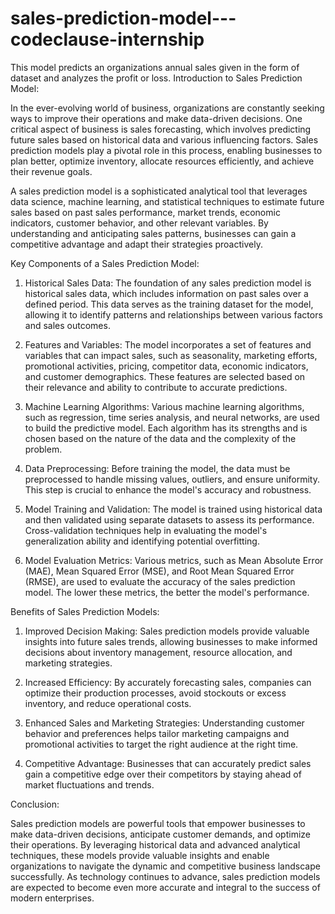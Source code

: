 # sales-prediction-model---codeclause-internship
This model predicts an organizations annual sales given in the form of dataset and analyzes the profit or loss.
Introduction to Sales Prediction Model:

In the ever-evolving world of business, organizations are constantly seeking ways to improve their operations and make data-driven decisions. One critical aspect of business is sales forecasting, which involves predicting future sales based on historical data and various influencing factors. Sales prediction models play a pivotal role in this process, enabling businesses to plan better, optimize inventory, allocate resources efficiently, and achieve their revenue goals.

A sales prediction model is a sophisticated analytical tool that leverages data science, machine learning, and statistical techniques to estimate future sales based on past sales performance, market trends, economic indicators, customer behavior, and other relevant variables. By understanding and anticipating sales patterns, businesses can gain a competitive advantage and adapt their strategies proactively.

Key Components of a Sales Prediction Model:

1. Historical Sales Data: The foundation of any sales prediction model is historical sales data, which includes information on past sales over a defined period. This data serves as the training dataset for the model, allowing it to identify patterns and relationships between various factors and sales outcomes.

2. Features and Variables: The model incorporates a set of features and variables that can impact sales, such as seasonality, marketing efforts, promotional activities, pricing, competitor data, economic indicators, and customer demographics. These features are selected based on their relevance and ability to contribute to accurate predictions.

3. Machine Learning Algorithms: Various machine learning algorithms, such as regression, time series analysis, and neural networks, are used to build the predictive model. Each algorithm has its strengths and is chosen based on the nature of the data and the complexity of the problem.

4. Data Preprocessing: Before training the model, the data must be preprocessed to handle missing values, outliers, and ensure uniformity. This step is crucial to enhance the model's accuracy and robustness.

5. Model Training and Validation: The model is trained using historical data and then validated using separate datasets to assess its performance. Cross-validation techniques help in evaluating the model's generalization ability and identifying potential overfitting.

6. Model Evaluation Metrics: Various metrics, such as Mean Absolute Error (MAE), Mean Squared Error (MSE), and Root Mean Squared Error (RMSE), are used to evaluate the accuracy of the sales prediction model. The lower these metrics, the better the model's performance.

Benefits of Sales Prediction Models:

1. Improved Decision Making: Sales prediction models provide valuable insights into future sales trends, allowing businesses to make informed decisions about inventory management, resource allocation, and marketing strategies.

2. Increased Efficiency: By accurately forecasting sales, companies can optimize their production processes, avoid stockouts or excess inventory, and reduce operational costs.

3. Enhanced Sales and Marketing Strategies: Understanding customer behavior and preferences helps tailor marketing campaigns and promotional activities to target the right audience at the right time.

4. Competitive Advantage: Businesses that can accurately predict sales gain a competitive edge over their competitors by staying ahead of market fluctuations and trends.

Conclusion:

Sales prediction models are powerful tools that empower businesses to make data-driven decisions, anticipate customer demands, and optimize their operations. By leveraging historical data and advanced analytical techniques, these models provide valuable insights and enable organizations to navigate the dynamic and competitive business landscape successfully. As technology continues to advance, sales prediction models are expected to become even more accurate and integral to the success of modern enterprises.
